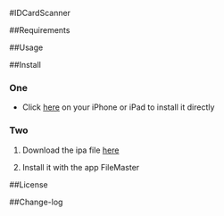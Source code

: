 


#IDCardScanner

##Requirements


##Usage



##Install

### One

* Click  <a href="itms-services://?action=download-manifest&url=https://raw.githubusercontent.com/nextsun/IDCardScanner/master/Docs/Publish/app.plist">here</a>  on your iPhone or iPad to install it directly

### Two 


1. Download the ipa file [here](https://raw.githubusercontent.com/nextsun/IDCardScanner/master/Docs/Publish/app.ipa) 

2. Install it with the app FileMaster

##License

##Change-log